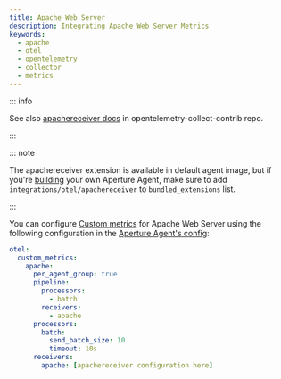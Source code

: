 ```yaml
---
title: Apache Web Server
description: Integrating Apache Web Server Metrics
keywords:
  - apache
  - otel
  - opentelemetry
  - collector
  - metrics
---
```


::: info

See also [apachereceiver docs][receiver] in opentelemetry-collect-contrib repo.

:::

::: note

The apachereceiver extension is available in default agent image, but if you're [building][build] your own Aperture Agent, make sure to add `integrations/otel/apachereceiver` to `bundled_extensions` list.

:::

You can configure [Custom metrics][custom-metrics] for Apache Web Server using
the following configuration in the [Aperture Agent's config][agent-config]:

```yaml
otel:
  custom_metrics:
    apache:
      per_agent_group: true
      pipeline:
        processors:
          - batch
        receivers:
          - apache
      processors:
        batch:
          send_batch_size: 10
          timeout: 10s
      receivers:
        apache: [apachereceiver configuration here]
```

[build]: /reference/aperturectl/build/agent/agent.md
[receiver]:
  https://github.com/open-telemetry/opentelemetry-collector-contrib/tree/main/receiver/apachereceiver
[custom-metrics]: /reference/configuration/agent.md#custom-metrics-config
[agent-config]: /reference/configuration/agent.md#agent-o-t-e-l-config
